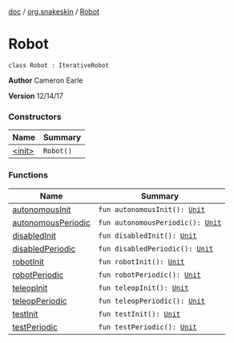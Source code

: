 [doc](../../index.md) / [org.snakeskin](../index.md) / [Robot](./index.md)

# Robot

`class Robot : IterativeRobot`

**Author**
Cameron Earle

**Version**
12/14/17

### Constructors

| Name | Summary |
|---|---|
| [&lt;init&gt;](-init-.md) | `Robot()` |

### Functions

| Name | Summary |
|---|---|
| [autonomousInit](autonomous-init.md) | `fun autonomousInit(): `[`Unit`](https://kotlinlang.org/api/latest/jvm/stdlib/kotlin/-unit/index.html) |
| [autonomousPeriodic](autonomous-periodic.md) | `fun autonomousPeriodic(): `[`Unit`](https://kotlinlang.org/api/latest/jvm/stdlib/kotlin/-unit/index.html) |
| [disabledInit](disabled-init.md) | `fun disabledInit(): `[`Unit`](https://kotlinlang.org/api/latest/jvm/stdlib/kotlin/-unit/index.html) |
| [disabledPeriodic](disabled-periodic.md) | `fun disabledPeriodic(): `[`Unit`](https://kotlinlang.org/api/latest/jvm/stdlib/kotlin/-unit/index.html) |
| [robotInit](robot-init.md) | `fun robotInit(): `[`Unit`](https://kotlinlang.org/api/latest/jvm/stdlib/kotlin/-unit/index.html) |
| [robotPeriodic](robot-periodic.md) | `fun robotPeriodic(): `[`Unit`](https://kotlinlang.org/api/latest/jvm/stdlib/kotlin/-unit/index.html) |
| [teleopInit](teleop-init.md) | `fun teleopInit(): `[`Unit`](https://kotlinlang.org/api/latest/jvm/stdlib/kotlin/-unit/index.html) |
| [teleopPeriodic](teleop-periodic.md) | `fun teleopPeriodic(): `[`Unit`](https://kotlinlang.org/api/latest/jvm/stdlib/kotlin/-unit/index.html) |
| [testInit](test-init.md) | `fun testInit(): `[`Unit`](https://kotlinlang.org/api/latest/jvm/stdlib/kotlin/-unit/index.html) |
| [testPeriodic](test-periodic.md) | `fun testPeriodic(): `[`Unit`](https://kotlinlang.org/api/latest/jvm/stdlib/kotlin/-unit/index.html) |

